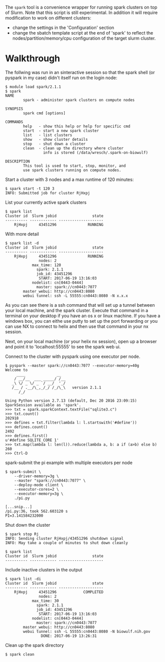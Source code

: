 The `spark` tool is a convenience wrapper for running spark clusters
on top of Slurm. Note that this script is still experimental. In addition it
will require modification to work on different clusters:
  - change the settings in the 'Configuration' section
  - change the sbatch template script at the end of 'spark' to reflect
    the nodes/partition/memory/cpu configuration of the target slurm
    cluster.

# Walkthrough

The follwing was run in an sinteractive session so that the spark shell (or
pyspark in my case) didn't itself run on the login node:

```
$ module load spark/2.1.1
$ spark
NAME
        spark - administer spark clusters on compute nodes

SYNOPSIS
        spark cmd [options]

COMMANDS
        help   - show this help or help for specific cmd
        start  - start a new spark cluster
        list   - list clusters
        show   - show cluster details
        stop   - shut down a cluster
        clean  - clean up the directory where cluster
                 info is stored (/data/wresch/.spark-on-biowulf)

DESCRIPTION
        This tool is used to start, stop, monitor, and
        use spark clusters running on compute nodes.
```

Start a cluster with 3 nodes and a max runtime of 120 minutes:
```
$ spark start -t 120 3
INFO: Submitted job for cluster RjHxpj
```

List your currently active spark clusters
```
$ spark list
Cluster id  Slurm jobid                state
---------- ------------ --------------------
    RjHxpj     43451296              RUNNING
```

With more detail
```
$ spark list -d
Cluster id  Slurm jobid                state
---------- ------------ --------------------
    RjHxpj     43451296              RUNNING
               nodes: 2
            max_time: 120
              spark: 2.1.1
              job_id: 43451296
               START: 2017-06-19 13:16:03
            nodelist: cn[0443-0444]
              master: spark://cn0443:7077
        master_webui: http://cn0443:8080
        webui tunnel: ssh -L 55555:cn0443:8080 -N x.x.x
```

As you can see there is a ssh command that will set up a tunnel
between your local machine, and the spark cluster. Execute that
command in a terminal on your desktop if you have an os x or
linux machine.
If you have a windows box, you can eithe use putty to set up the
port forwarding or you can use NX to connect to helix and then use that
command in your nx session.

Next, on your local machine (or your helix nx session), open up a
browser and point it to 'localhost:55555' to see the spark web ui.


Connect to the cluster with pyspark using one executor per node.
```
$ pyspark --master spark://cn0443:7077 --executor-memory=40g
Welcome to
     ____              __
    / __/__  ___ _____/ /__
   _\ \/ _ \/ _ `/ __/  '_/
   /__ / .__/\_,_/_/ /_/\_\   version 2.1.1
      /_/

Using Python version 2.7.13 (default, Dec 20 2016 23:09:15)
SparkSession available as 'spark'.
>>> txt = spark.sparkContext.textFile("sqlite3.c")
>>> txt.count()
202918
>>> defines = txt.filter(lambda l: l.startswith('#define'))
>>> defines.count()
2492
>>> defines.first()
u'#define SQLITE_CORE 1'
>>> txt.map(lambda l: len(l)).reduce(lambda a, b: a if (a>b) else b)
260
>>> Ctrl-D
```

spark-submit the pi example with multiple executors per node
```
$ spark-submit \
    --driver-memory=3g \
    --master "spark://cn0443:7077" \
    --deploy-mode client \
    --executor-cores=2 \
    --executor-memory=3g \
    ./pi.py

[...snip...]
/pi.py:36, took 562.603120 s
PI=3.141584232000           
```

Shut down the cluster
```
$ spark stop Rj
INFO: Sending cluster RjHxpj/43451296 shutdown signal
INFO: May take a couple of minutes to shut down cleanly

$ spark list
Cluster id  Slurm jobid                state
---------- ------------ --------------------
```

Include inactive clusters in the output
```
$ spark list -di
Cluster id  Slurm jobid                state
---------- ------------ --------------------
    RjHxpj     43451296            COMPLETED
               nodes: 2
            max_time: 30
              spark: 2.1.1
              job_id: 43451296
               START: 2017-06-19 13:16:03
            nodelist: cn[0443-0444]
              master: spark://cn0443:7077
        master_webui: http://cn0443:8080
        webui tunnel: ssh -L 55555:cn0443:8080 -N biowulf.nih.gov
                DONE: 2017-06-19 13:26:31
```

Clean up the spark directory
```
$ spark clean
```


